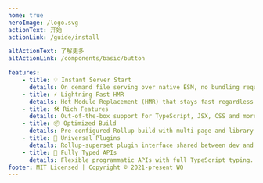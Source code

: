 ```yaml
---
home: true
heroImage: /logo.svg
actionText: 开始
actionLink: /guide/install

altActionText: 了解更多
altActionLink: /components/basic/button

features:
    - title: 💡 Instant Server Start
      details: On demand file serving over native ESM, no bundling required!
    - title: ⚡️ Lightning Fast HMR
      details: Hot Module Replacement (HMR) that stays fast regardless of app size.
    - title: 🛠️ Rich Features
      details: Out-of-the-box support for TypeScript, JSX, CSS and more.
    - title: 📦 Optimized Build
      details: Pre-configured Rollup build with multi-page and library mode support.
    - title: 🔩 Universal Plugins
      details: Rollup-superset plugin interface shared between dev and build.
    - title: 🔑 Fully Typed APIs
      details: Flexible programmatic APIs with full TypeScript typing.
footer: MIT Licensed | Copyright © 2021-present WQ
---
```


